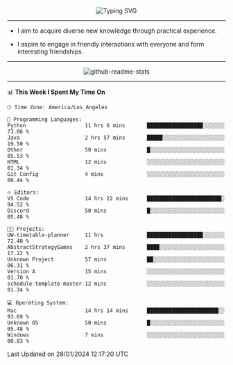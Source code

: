 <p align="center">
  <img src="https://readme-typing-svg.demolab.com?font=Fira+Code&weight=500&size=32&duration=2500&pause=1600&center=true&vCenter=true&random=false&width=1024&height=64&lines=Hi+there+%F0%9F%91%8B;I'm+delighted+you+could+make+it+here+%F0%9F%8E%89;I'm+Harry%2C+a+college+student+still+finding+my+way" alt="Typing SVG" />
</p>


---


- I aim to acquire diverse new knowledge through practical experience.

- I aspire to engage in friendly interactions with everyone and form interesting friendships.


---


<p align="center">
  <img src="https://github-readme-stats.vercel.app/api?username=Harry-Jing&show_icons=true" alt="github-readme-stats"/>
</p>


---

<!--START_SECTION:waka-->
📊 **This Week I Spent My Time On** 

```text
🕑︎ Time Zone: America/Los_Angeles

💬 Programming Languages: 
Python                   11 hrs 6 mins       ██████████████████░░░░░░░   73.06 % 
Java                     2 hrs 57 mins       █████░░░░░░░░░░░░░░░░░░░░   19.50 % 
Other                    50 mins             █░░░░░░░░░░░░░░░░░░░░░░░░   05.53 % 
HTML                     12 mins             ░░░░░░░░░░░░░░░░░░░░░░░░░   01.34 % 
Git Config               4 mins              ░░░░░░░░░░░░░░░░░░░░░░░░░   00.44 % 

🔥 Editors: 
VS Code                  14 hrs 22 mins      ████████████████████████░   94.52 % 
Discord                  50 mins             █░░░░░░░░░░░░░░░░░░░░░░░░   05.48 % 

🐱‍💻 Projects: 
UW-timetable-planner     11 hrs              ██████████████████░░░░░░░   72.40 % 
AbstractStrategyGames    2 hrs 37 mins       ████░░░░░░░░░░░░░░░░░░░░░   17.22 % 
Unknown Project          57 mins             ██░░░░░░░░░░░░░░░░░░░░░░░   06.31 % 
Version A                15 mins             ░░░░░░░░░░░░░░░░░░░░░░░░░   01.70 % 
schedule-template-master 12 mins             ░░░░░░░░░░░░░░░░░░░░░░░░░   01.34 % 

💻 Operating System: 
Mac                      14 hrs 14 mins      ███████████████████████░░   93.69 % 
Unknown OS               50 mins             █░░░░░░░░░░░░░░░░░░░░░░░░   05.48 % 
Windows                  7 mins              ░░░░░░░░░░░░░░░░░░░░░░░░░   00.83 % 
```


 Last Updated on 28/01/2024 12:17:20 UTC
<!--END_SECTION:waka-->
